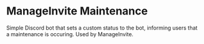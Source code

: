 # ManageInvite Maintenance

Simple Discord bot that sets a custom status to the bot, informing users that a maintenance is occuring. Used by ManageInvite.
